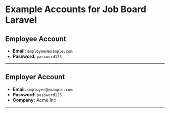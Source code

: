 # Example Accounts for Job Board Laravel

## Employee Account

-   **Email:** `employee@example.com`
-   **Password:** `password123`

---

## Employer Account

-   **Email:** `employer@example.com`
-   **Password:** `password123`
-   **Company:** Acme Inc

---
